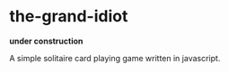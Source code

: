 # the-grand-idiot

__under construction__

A simple solitaire card playing game written in javascript.
